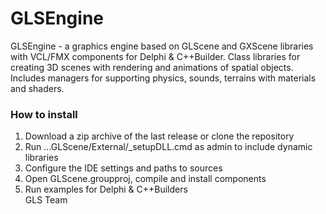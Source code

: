 # GLSEngine
GLSEngine - a graphics engine based on GLScene and GXScene libraries with VCL/FMX components for Delphi & C++Builder. 
Class libraries for creating 3D scenes with rendering and animations of spatial objects. 
Includes managers for supporting physics, sounds, terrains with materials and shaders. 
### How to install
1. Download a zip archive of the last release or clone the repository
2. Run ...GLScene/External/_setupDLL.cmd as admin to include dynamic libraries
3. Configure the IDE settings and paths to sources
4. Open GLScene.groupproj, compile and install components
5. Run examples for Delphi & C++Builders<br>
GLS Team
